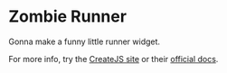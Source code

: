 <h1>Zombie Runner</h1>
<p>Gonna make a funny little runner widget.</p>
<p>For more info, try the <a title="CreateJS" href="http://www.createjs.com">CreateJS site</a> or their <a title="CreateJS Docs" href="http://www.createjs.com/Docs/EaselJS/modules/EaselJS.html">official docs</a>.</p>
